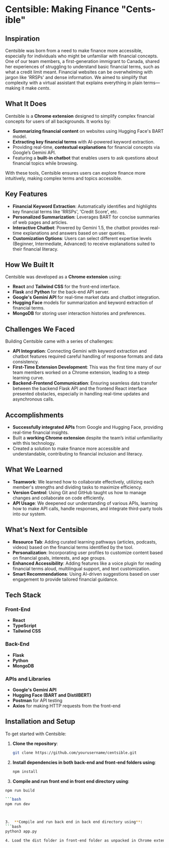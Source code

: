 # Centsible: Making Finance "Cents-ible"

## Inspiration

Centsible was born from a need to make finance more accessible, especially for individuals who might be unfamiliar with financial concepts. One of our team members, a first-generation immigrant to Canada, shared her experiences of struggling to understand basic financial terms, such as what a credit limit meant. Financial websites can be overwhelming with jargon like 'RRSPs' and dense information. We aimed to simplify that complexity with a virtual assistant that explains everything in plain terms—making it make *cents*.

## What It Does

Centsible is a **Chrome extension** designed to simplify complex financial concepts for users of all backgrounds. It works by:

- **Summarizing financial content** on websites using Hugging Face's BART model.
- **Extracting key financial terms** with AI-powered keyword extraction.
- Providing real-time, **contextual explanations** for financial concepts via Google’s Gemini API.
- Featuring a **built-in chatbot** that enables users to ask questions about financial topics while browsing.

With these tools, Centsible ensures users can explore finance more intuitively, making complex terms and topics accessible.

## Key Features

- **Financial Keyword Extraction**: Automatically identifies and highlights key financial terms like 'RRSPs', 'Credit Score', etc.
- **Personalized Summarization**: Leverages BART for concise summaries of web pages and articles.
- **Interactive Chatbot**: Powered by Gemini 1.5, the chatbot provides real-time explanations and answers based on user queries.
- **Customization Options**: Users can select different expertise levels (Beginner, Intermediate, Advanced) to receive explanations suited to their financial literacy.

## How We Built It

Centsible was developed as a **Chrome extension** using:
- **React** and **Tailwind CSS** for the front-end interface.
- **Flask** and **Python** for the back-end API server.
- **Google's Gemini API** for real-time market data and chatbot integration.
- **Hugging Face** models for summarization and keyword extraction of financial terms.
- **MongoDB** for storing user interaction histories and preferences.

## Challenges We Faced

Building Centsible came with a series of challenges:
- **API Integration**: Connecting Gemini with keyword extraction and chatbot features required careful handling of response formats and data consistency.
- **First-Time Extension Development**: This was the first time many of our team members worked on a Chrome extension, leading to a steep learning curve.
- **Backend-Frontend Communication**: Ensuring seamless data transfer between the backend Flask API and the frontend React interface presented obstacles, especially in handling real-time updates and asynchronous calls.

## Accomplishments

- **Successfully integrated APIs** from Google and Hugging Face, providing real-time financial insights.
- Built a **working Chrome extension** despite the team’s initial unfamiliarity with this technology.
- Created a solution to make finance more accessible and understandable, contributing to financial inclusion and literacy.

## What We Learned

- **Teamwork**: We learned how to collaborate effectively, utilizing each member's strengths and dividing tasks to maximize efficiency.
- **Version Control**: Using Git and GitHub taught us how to manage changes and collaborate on code efficiently.
- **API Usage**: We deepened our understanding of various APIs, learning how to make API calls, handle responses, and integrate third-party tools into our system.

## What’s Next for Centsible

- **Resource Tab**: Adding curated learning pathways (articles, podcasts, videos) based on the financial terms identified by the tool.
- **Personalization**: Incorporating user profiles to customize content based on financial goals, interests, and age groups.
- **Enhanced Accessibility**: Adding features like a voice plugin for reading financial terms aloud, multilingual support, and text customization.
- **Smart Recommendations**: Using AI-driven suggestions based on user engagement to provide tailored financial guidance.

## Tech Stack

### Front-End
- **React**
- **TypeScript**
- **Tailwind CSS**

### Back-End
- **Flask**
- **Python**
- **MongoDB**

### APIs and Libraries
- **Google's Gemini API**
- **Hugging Face (BART and DistilBERT)**
- **Postman** for API testing
- **Axios** for making HTTP requests from the front-end

## Installation and Setup

To get started with Centsible:

1. **Clone the repository**:
   ```bash
   git clone https://github.com/yourusername/centsible.git
   
2. **Install dependencies in both back-end and front-end folders using**:
   ```bash
   npm install


3.  **Compile and run front end in front end directory using**:
   ```bash
   npm run build

   ```bash
   npm run dev



3.  **Compile and run back end in back end directory using**:
   ```bash
   python3 app.py

4. Load the dist folder in front-end folder as unpacked in Chrome extensions to use this extension




